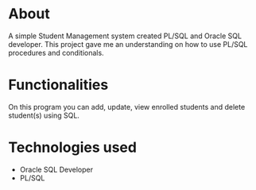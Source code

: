 # About
A simple Student Management system created PL/SQL and Oracle SQL developer. This project gave me an understanding on how to use PL/SQL procedures and conditionals.

# Functionalities 
On this program you can add, update, view enrolled students and delete student(s) using SQL. 

# Technologies used
- Oracle SQL Developer 
- PL/SQL
